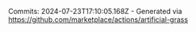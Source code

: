 Commits: 2024-07-23T17:10:05.168Z - Generated via https://github.com/marketplace/actions/artificial-grass
<br>
